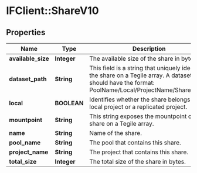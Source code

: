 # IFClient::ShareV10

## Properties
Name | Type | Description | Notes
------------ | ------------- | ------------- | -------------
**available_size** | **Integer** | The available size of the share in bytes. | [optional] 
**dataset_path** | **String** | This field is a string that uniquely identifies the share on a Tegile array.  A dataset path should have the format: PoolName/Local/ProjectName/ShareName.  | [optional] 
**local** | **BOOLEAN** | Identifies whether the share belongs to a local project or a replicated project. | [optional] 
**mountpoint** | **String** | This string exposes the mountpoint of the share on a Tegile array. | [optional] 
**name** | **String** | Name of the share. | [optional] 
**pool_name** | **String** | The pool that contains this share. | [optional] 
**project_name** | **String** | The project that contains this share. | [optional] 
**total_size** | **Integer** | The total size of the share in bytes. | [optional] 


